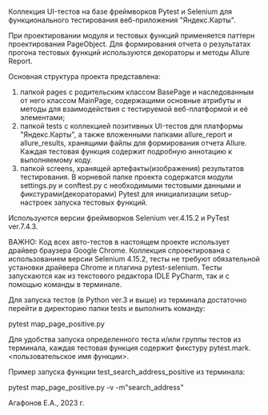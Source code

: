 Коллекция UI-тестов на базе фреймворков Pytest и Selenium для функционального
тестирования веб-приложения "Яндекс.Карты".


При проектировании модуля и тестовых функций применяется паттерн проектирования PageObject. Для формирования отчета о 
результатах прогона тестовых функций используются декораторы и методы Allure Report.

Основная структура проекта представлена:
1) папкой pages с родительским классом BasePage и наследованным от него классом MainPage, содержащими основные атрибуты
и методы для взаимодействия с тестируемой веб-платформой и её элементами;
2) папкой tests с коллекцией позитивных UI-тестов для платформы "Яндекс.Карты", а также вложенными папками allure_report
и allure_results, хранящими файлы для формирования отчета Allure. Каждая тестовая функция содержит подробную аннотацию 
к выполняемому коду. 
3) папкой screens, хранящей артефакты(изображения) результатов тестирования.
В корневой папке проекта содержатся модули settings.py и conftest.py с необходимыми тестовыми данными и 
фикстурами(декораторами) Pytest для инициализации setup-настроек запуска тестовых функций.

Используются версии фреймворков Selenium ver.4.15.2 и PyTest ver.7.4.3.

ВАЖНО:
Код всех авто-тестов в настоящем проекте использует драйвер браузера Google Chrome. Коллекция спроектирована с
использованием версии Selenium 4.15.2, тесты не требуют обязательной установки драйвера Chrome и плагина
pytest-selenium. Тесты запускаются как из текстового редактора IDLE PyCharm, так и с помощью команды в терминале.

Для запуска тестов (в Python ver.3 и выше) из терминала достаточно перейти в директорию папки tests и выполнить команду:

pytest map_page_positive.py

Для удобства запуска определенного теста и/или группы тестов из терминала, каждая тестовая функция содержит 
фикстуру pytest.mark.<пользовательское имя функции>.

Пример запуска функции test_search_address_positive из терминала:

pytest map_page_positive.py -v -m"search_address"

Агафонов Е.А., 2023 г.
